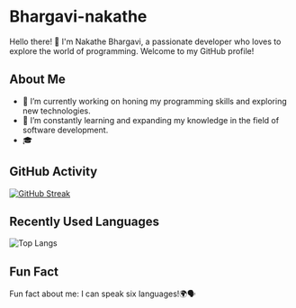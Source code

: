 # Bhargavi-nakathe

Hello there! 👋 I'm Nakathe Bhargavi, a passionate developer who loves to explore the world of programming. Welcome to my GitHub profile!

## About Me

- 🔭 I’m currently working on honing my programming skills and exploring new technologies.
- 🌱 I’m constantly learning and expanding my knowledge in the field of software development.
- 🎓 

## GitHub Activity

[![GitHub Streak](https://github-readme-streak-stats.herokuapp.com/?user=bhargavi-nakathe)](https://github.com/harika-haru)

## Recently Used Languages

![Top Langs](https://github-readme-stats.vercel.app/api/top-langs/?username=bhargavi-nakathe&layout=compact)

## Fun Fact

Fun fact about me: I can speak six languages!🌍🗣️
